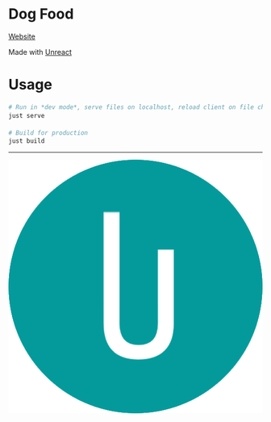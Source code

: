 # Dog Food

[Website](https://darccyy.github.io/dogfood)

Made with [Unreact](https://github.com/darccyy/unreact)

# Usage

```bash
# Run in *dev mode*, serve files on localhost, reload client on file changes
just serve

# Build for production
just build
```

---

![Unreact Icon](./public/icon.png)

